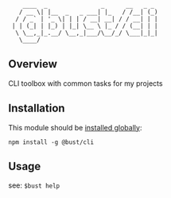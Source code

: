 ```Assembly
    ____  _               _      __   _ _
   / __ \| |__  _   _ ___| |_   / /__| (_)
  / / _` | '_ \| | | / __| __| / / __| | |
 | | (_| | |_) | |_| \__ \ |_ / / (__| | |
  \ \__,_|_.__/ \__,_|___/\__/_/ \___|_|_|
   \____/
```

## Overview

CLI toolbox with common tasks for my projects

## Installation

This module should be [installed globally](https://docs.npmjs.com/getting-started/installing-npm-packages-globally):

```
npm install -g @bust/cli
```

## Usage

see: `$bust help`
